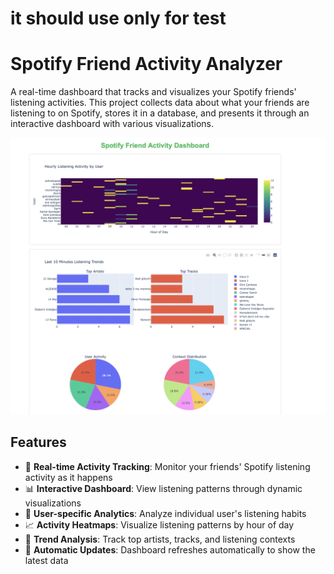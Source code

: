 # it should use only for test
# Spotify Friend Activity Analyzer

A real-time dashboard that tracks and visualizes your Spotify friends' listening activities. This project collects data about what your friends are listening to on Spotify, stores it in a database, and presents it through an interactive dashboard with various visualizations.

![Dashboard Preview](docs/dashboard_preview.png)

## Features

- 🎵 **Real-time Activity Tracking**: Monitor your friends' Spotify listening activity as it happens
- 📊 **Interactive Dashboard**: View listening patterns through dynamic visualizations
- 👥 **User-specific Analytics**: Analyze individual user's listening habits
- 📈 **Activity Heatmaps**: Visualize listening patterns by hour of day
- 🎨 **Trend Analysis**: Track top artists, tracks, and listening contexts
- 🔄 **Automatic Updates**: Dashboard refreshes automatically to show the latest data